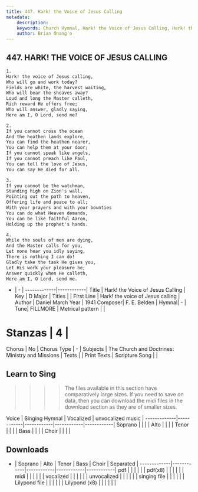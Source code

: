 ```yaml
---
title: 447. Hark! the Voice of Jesus Calling
metadata:
    description: 
    keywords: Church Hymnal, Hark! the Voice of Jesus Calling, Hark! the voice of Jesus calling, 
    author: Brian Onang'o
---
```



## 447. HARK! THE VOICE OF JESUS CALLING

```txt
1.
Hark! the voice of Jesus calling,
Who will go and work today?
Fields are white, the harvest waiting,
Who will bear the sheaves away?
Loud and long the Master calleth,
Rich reward He offers free;
Who will answer, gladly saying,
Here am I, O Lord, send me?

2.
If you cannot cross the ocean
And the heathen lands explore,
You can find the heathen nearer,
You can help them at your door;
If you cannot speak like angels,
If you cannot preach like Paul,
You can tell the love of Jesus,
You can say He died for all.

3.
If you cannot be the watchman,
Standing high on Zion's wall,
Pointing out the path to heaven,
Offering life and peace to all;
With your prayers and with your bounties
You can do what Heaven demands,
You can be like faithful Aaron,
Holding up the prophet's hands.

4.
While the souls of men are dying,
And the Master calls for you,
Let none hear you idly saying,
There is nothing I can do!
Gladly take the task He gives you,
Let His work your pleasure be;
Answer quickly when He calleth,
Here am I, O Lord, send me.
```

- |   -  |
-------------|------------|
Title | Hark! the Voice of Jesus Calling |
Key | D Major |
Titles |  |
First Line | Hark! the voice of Jesus calling |
Author | Daniel March
Year | 1941
Composer| F. E. Belden |
Hymnal|  - |
Tune| FILLMORE |
Metrical pattern | |
# Stanzas | 4 |
Chorus | No |
Chorus Type | - |
Subjects | The Church and Doctrines: Ministry and Missions |
Texts |  |
Print Texts | 
Scripture Song |  |
  
## Learn to Sing

>>>> The files available in this section have comparatively large sizes. If you need to save on data, then you can download the midi files in the download section as they are of smaller sizes.

Voice |  Singing Hymnal | Vocalized | unvocalized music |
-------------|------------|------------|------------|------------|
Soprano | | | |
Alto | | | |
Tenor | | | |
Bass | | | |
Choir | | | |

## Downloads

- |  Soprano | Alto | Tenor | Bass | Choir | Separated |
-------------|------------|------------|------------|------------|
pdf | | | | | |
pdf(x8) | | | | | |
midi | | | | | |
vocalized | | | | | |
unvocalized | | | | | |
singing file | | | | | |
Lilypond file | | | | | |
Lilypond (x8) | | | | | |
  
